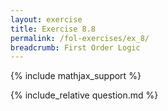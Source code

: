 ```yaml
---
layout: exercise
title: Exercise 8.8
permalink: /fol-exercises/ex_8/
breadcrumb: First Order Logic
---
```


{% include mathjax_support %}

<div><i class="arrow-up loader" data-chapter="fol-exercises" data-exercise="ex_8" data-rating="0"></i></div>
{% include_relative question.md %}
